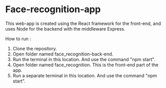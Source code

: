 # Face-recognition-app

This web-app is created using the React framework for the front-end, and uses Node for the backend with the middleware Express.    
    
How to run :    

1. Clone the repository.    
2. Open folder named face_recognition-back-end.    
3. Run the terminal in this location. And use the command "npm start".    
4. Open folder named face_recognition. This is the front-end part of the app.    
5. Run a separate terminal in this location. And use the command "npm start".